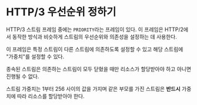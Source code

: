 <!--
# HTTP/3 Prioritization

One of the HTTP/3 stream frames is called `PRIORITY`. It is used to set
priority and dependency on a stream in a way similar to how it works in
HTTP/2.

The frame can set a specific stream to depend on another specific stream and
it can set a "weight" on a given stream.

A dependent stream should only be allocated resources if either all of the
streams that it depends on are closed or it is not possible to make progress
on them.

A stream weight is value between 1 and 256 and it is specified that streams
with the same parent **should** be allocated resources proportionally based on
their weight.
-->

# HTTP/3 우선순위 정하기

HTTP/3 스트림 프레임 중에는 `PRIORITY`라는 프레임이 있다.
이 프레임은 HTTP/2에서 동작한 방식과 비슷하게 스트림의 우선순위와 의존성을 설정하는 데 사용한다.

이 프레임은 특정 스트림이 다른 스트림에 의존하도록 설정할 수 있고
해당 스트림에 "가중치"를 설정할 수 있다.

종속된 스트림은 의존하는 스트림이 모두 닫혔을 때만 리소스가 할당받아야 하고
아니면 진행될 수 없다.

스트림 가중치는 1부터 256 사이의 값을 가지며 같은 부모를 가진 스트림은
**반드시** 가중치에 따라 리소스를 할당받아야 한다.
